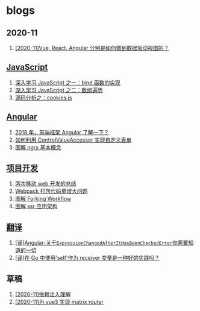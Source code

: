# blogs

## 2020-11

1.  [[2020-11]Vue, React, Angular 分别是如何做到数据驱动视图的？](https://github.com/shhdgit/blogs/issues/16)

## [JavaScript](https://github.com/shhdgit/blogs/issues?q=is%3Aopen+is%3Aissue+label%3AJavaScript)

1.  [深入学习 JavaScript 之一：bind 函数的实现](https://github.com/shhdgit/blogs/issues/1)
1.  [深入学习 JavaScript 之二：数组遍历](https://github.com/shhdgit/blogs/issues/4)
1.  [源码分析之：cookies.js](https://github.com/shhdgit/blogs/issues/6)

## [Angular](https://github.com/shhdgit/blogs/labels/Angular)

1.  [2018 年，前端框架 Angular 了解一下？](https://github.com/shhdgit/blogs/issues/9)
1.  [如何利用 ControlValueAccessor 实现自定义表单](https://github.com/shhdgit/blogs/issues/11)
1.  [图解 ngrx 基本概念](https://github.com/shhdgit/blogs/issues/13)

## [项目开发](https://github.com/shhdgit/blogs/issues?q=is%3Aissue+is%3Aopen+label%3A%E9%A1%B9%E7%9B%AE%E5%BC%80%E5%8F%91)

1.  [两次移动 web 开发的总结](https://github.com/shhdgit/blogs/issues/2)
1.  [Webpack 打包代码量增大问题](https://github.com/shhdgit/blogs/issues/3)
1.  [图解 Forking Workflow](https://github.com/shhdgit/blogs/issues/10)
1.  [图解 ssr 应用架构](https://github.com/shhdgit/blogs/issues/12)

## [翻译](https://github.com/shhdgit/blogs/labels/%E7%BF%BB%E8%AF%91)

1.  [[译]Angular-关于`ExpressionChangedAfterItHasBeenCheckedError`你需要知道的一切](https://github.com/shhdgit/blogs/issues/7)
1.  [[译]在 Go 中使用'self'作为 receiver 变量是一种好的实践吗？](https://github.com/shhdgit/blogs/issues/8)

## 草稿

1.  [[2020-11]依赖注入理解](https://github.com/shhdgit/blogs/issues/14)
1.  [[2020-11]为 vue3 实现 matrix router](https://github.com/shhdgit/blogs/issues/15)
